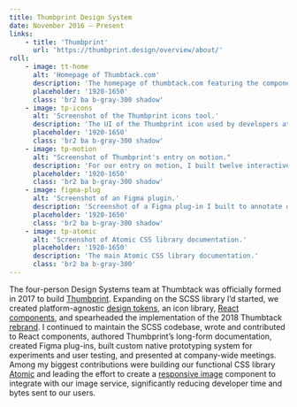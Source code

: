 ```yaml
---
title: Thumbprint Design System
date: November 2016 — Present
links:
    - title: 'Thumbprint'
      url: 'https://thumbprint.design/overview/about/'
roll:
    - image: tt-home
      alt: 'Homepage of Thumbtack.com'
      description: 'The homepage of thumbtack.com featuring the components, icons, and Atomic CSS library of the Thumbprint design system.'
      placeholder: '1920-1650'
      class: 'br2 ba b-gray-300 shadow'
    - image: tp-icons
      alt: 'Screenshot of the Thumbprint icons tool.'
      description: 'The UI of the Thumbprint icon used by developers at Thumbtack. I redesigned and rebuilt the UI to improve the experience of finding icons.'
      placeholder: '1920-1650'
      class: 'br2 ba b-gray-300 shadow'
    - image: tp-motion
      alt: "Screenshot of Thumbprint's entry on motion."
      description: 'For our entry on motion, I built twelve interactive React examples to demonstrate the type and speed of animations we want to encourage.'
      placeholder: '1920-1650'
      class: 'br2 ba b-gray-300 shadow'
    - image: figma-plug
      alt: 'Screenshot of an Figma plugin.'
      description: 'Screenshot of a Figma plug-in I built to annotate designs, providing developers the tracking events required in code.'
      placeholder: '1920-1650'
      class: 'br2 ba b-gray-300 shadow'
    - image: tp-atomic
      alt: 'Screenshot of Atomic CSS library documentation.'
      placeholder: '1920-1650'
      description: 'The main Atomic CSS library documentation.'
      class: 'br2 ba b-gray-300'
---
```


The four-person Design Systems team at Thumbtack was officially formed in 2017 to build [Thumbprint](https://thumbprint.design). Expanding on the SCSS library I’d started, we created platform-agnostic [design tokens](https://thumbprint.design/tokens/scss/), an icon library, [React components](https://thumbprint.design/components/overview/), and spearheaded the implementation of the 2018 Thumbtack [rebrand](https://thumbtack.com/brand/). I continued to maintain the SCSS codebase, wrote and contributed to React components, authored Thumbprint’s long-form documentation, created Figma plug-ins, built custom native prototyping system for experiments and user testing, and presented at company-wide meetings. Among my biggest contributions were building our functional CSS library [Atomic](/write/functional-css.html) and leading the effort to create a [responsive image](https://developer.mozilla.org/en-US/docs/Learn/HTML/Multimedia_and_embedding/Responsive_images) component to integrate with our image service, significantly reducing developer time and bytes sent to our users.

